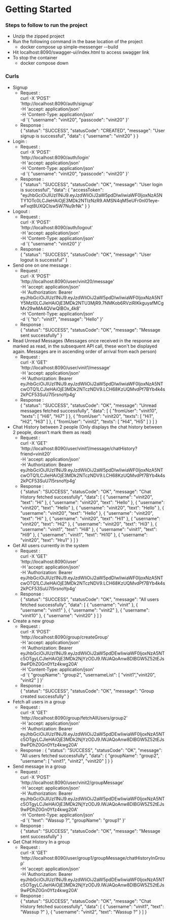 # Getting Started

### Steps to follow to run the project

* Unzip the zipped project
* Run the following command in the base location of the project 
  * docker compose up simple-messenger --build
* Hit localhost:8090/swagger-ui/index.html to access swagger link
* To stop the container
  * docker compose down

### Curls

* Signup
  * Request : \
    curl -X 'POST' \
    'http://localhost:8090/auth/signup' \
    -H 'accept: application/json' \
    -H 'Content-Type: application/json' \
    -d '{
    "username": "vinit20",
    "passcode": "vinit20"
    }'
  * Response : \
    {
    "status": "SUCCESS",
    "statusCode": "CREATED",
    "message": "User signup is successful",
    "data": {
    "username": "vinit20"
    }
    }
* Login : 
  * Request : \
    curl -X 'POST' \
    'http://localhost:8090/auth/login' \
    -H 'accept: application/json' \
    -H 'Content-Type: application/json' \
    -d '{
    "username": "vinit20",
    "passcode": "vinit20"
    }'
  * Response : \
    {
    "status": "SUCCESS",
    "statusCode": "OK",
    "message": "User login is successful",
    "data": {
    "accessToken": "eyJhbGciOiJIUzI1NiJ9.eyJzdWIiOiJ2aW5pdDIwIiwiaWF0IjoxNzA5NTY1OTc0LCJleHAiOjE3MDk2NTIzNzR9.AMSN4qM5eUFr0nl01eye-wFxqt8UXQClsw5W7Nu9rNk"
    }
    }
* Logout : 
  * Request : \
    curl -X 'POST' \
    'http://localhost:8090/auth/logout' \
    -H 'accept: application/json' \
    -H 'Content-Type: application/json' \
    -d '{
    "username": "vinit20"
    }'
  * Response : \
    {
    "status": "SUCCESS",
    "statusCode": "OK",
    "message": "User logout is successful"
    }
* Send one on one message : 
  * Request : \
    curl -X 'POST' \
    'http://localhost:8090/user/vinit20/message' \
    -H 'accept: application/json' \
    -H 'Authorization: Bearer eyJhbGciOiJIUzI1NiJ9.eyJzdWIiOiJ2aW5pdDIwIiwiaWF0IjoxNzA5NTY5MzI0LCJleHAiOjE3MDk2NTU3MjR9.7NMKob6RVziRIKkguyafMCgMv29wMA4QVwQIBOx_4k8' \
    -H 'Content-Type: application/json' \
    -d '{
    "to": "vinit1",
    "message": "Hello"
    }'
  * Response : \
    {
    "status": "SUCCESS",
    "statusCode": "OK",
    "message": "Message sent successfully"
    }
* Read Unread Messages (Messages once received in the response are marked as read, in the subsequent API call, these won't be displayed again. Messages are in ascending order of arrival from each person)
  * Request : \
    curl -X 'GET' \
    'http://localhost:8090/user/vinit1/message' \
    -H 'accept: application/json' \
    -H 'Authorization: Bearer eyJhbGciOiJIUzI1NiJ9.eyJzdWIiOiJ2aW5pdDIwIiwiaWF0IjoxNzA5NTcwOTQ1LCJleHAiOjE3MDk2NTczNDV9.LCH68KzUQMvdPf7BYb4k4s2kPCF53SuU7l5rsnoYp4g'
  * Response : \
    {
    "status": "SUCCESS",
    "statusCode": "OK",
    "message": "Unread messages fetched successfully",
    "data": [
    {
    "fromUser": "vinit10",
    "texts": [
    "Hi6",
    "Hi7"
    ]
    },
    {
    "fromUser": "vinit20",
    "texts": [
    "Hi1",
    "Hi2",
    "Hi3"
    ]
    },
    {
    "fromUser": "vinit2",
    "texts": [
    "Hi4",
    "Hi5"
    ]
    }
    ]
    }
* Chat History between 2 people (Only displays the chat history between 2 people, doesn't mark them as read)
  * Request : \
    curl -X 'GET' \
    'http://localhost:8090/user/vinit1/message/chatHistory?friend=vinit20' \
    -H 'accept: application/json' \
    -H 'Authorization: Bearer eyJhbGciOiJIUzI1NiJ9.eyJzdWIiOiJ2aW5pdDIwIiwiaWF0IjoxNzA5NTcwOTQ1LCJleHAiOjE3MDk2NTczNDV9.LCH68KzUQMvdPf7BYb4k4s2kPCF53SuU7l5rsnoYp4g'
  * Response : \
    {
    "status": "SUCCESS",
    "statusCode": "OK",
    "message": "Chat History fetched successfully",
    "data": [
    {
    "username": "vinit20",
    "text": "Hi"
    },
    {
    "username": "vinit20",
    "text": "Hello"
    },
    {
    "username": "vinit20",
    "text": "Hello"
    },
    {
    "username": "vinit20",
    "text": "Hello"
    },
    {
    "username": "vinit20",
    "text": "Hello"
    },
    {
    "username": "vinit20",
    "text": "Hi"
    },
    {
    "username": "vinit20",
    "text": "Hi1"
    },
    {
    "username": "vinit20",
    "text": "Hi2"
    },
    {
    "username": "vinit20",
    "text": "Hi3"
    },
    {
    "username": "vinit1",
    "text": "Hi8"
    },
    {
    "username": "vinit1",
    "text": "Hi9"
    },
    {
    "username": "vinit1",
    "text": "Hi10"
    },
    {
    "username": "vinit20",
    "text": "Hru1"
    }
    ]
    }
* Get All users currently in the system
  * Request : \
    curl -X 'GET' \
    'http://localhost:8090/user' \
    -H 'accept: application/json' \
    -H 'Authorization: Bearer eyJhbGciOiJIUzI1NiJ9.eyJzdWIiOiJ2aW5pdDIwIiwiaWF0IjoxNzA5NTcwOTQ1LCJleHAiOjE3MDk2NTczNDV9.LCH68KzUQMvdPf7BYb4k4s2kPCF53SuU7l5rsnoYp4g'
  * Response : \
    {
    "status": "SUCCESS",
    "statusCode": "OK",
    "message": "All users fetched successfully",
    "data": [
    {
    "username": "vinit"
    },
    {
    "username": "vinit1"
    },
    {
    "username": "vinit2"
    },
    {
    "username": "vinit10"
    },
    {
    "username": "vinit20"
    }
    ]
    }
* Create a new group
  * Request : \
    curl -X 'POST' \
    'http://localhost:8090/group/createGroup' \
    -H 'accept: application/json' \
    -H 'Authorization: Bearer eyJhbGciOiJIUzI1NiJ9.eyJzdWIiOiJ2aW5pdDEwIiwiaWF0IjoxNzA5NTc5OTgyLCJleHAiOjE3MDk2NjYzODJ9.lWJAQoAnw8DlBGW5Z52tEJs9wPDhZ0Gn0Yfz4kwg20A' \
    -H 'Content-Type: application/json' \
    -d '{
    "groupName": "group2",
    "usernameList": [
    "vinit1","vinit20", "vinit2"
    ]
    }'
  * Response : \
    {
    "status": "SUCCESS",
    "statusCode": "OK",
    "message": "Group created successfully"
    }
* Fetch all users in a group
  * Request : \
    curl -X 'GET' \
    'http://localhost:8090/group/fetchAllUsers/group2' \
    -H 'accept: application/json' \
    -H 'Authorization: Bearer eyJhbGciOiJIUzI1NiJ9.eyJzdWIiOiJ2aW5pdDEwIiwiaWF0IjoxNzA5NTc5OTgyLCJleHAiOjE3MDk2NjYzODJ9.lWJAQoAnw8DlBGW5Z52tEJs9wPDhZ0Gn0Yfz4kwg20A'
  * Response :
    {
    "status": "SUCCESS",
    "statusCode": "OK",
    "message": "All users fetched successfully",
    "data": {
    "groupName": "group2",
    "username": [
    "vinit1",
    "vinit2",
    "vinit20"
    ]
    }
    }
* Send message in a group
  * Request : \
    curl -X 'POST' \
    'http://localhost:8090/user/vinit2/groupMessage' \
    -H 'accept: application/json' \
    -H 'Authorization: Bearer eyJhbGciOiJIUzI1NiJ9.eyJzdWIiOiJ2aW5pdDEwIiwiaWF0IjoxNzA5NTc5OTgyLCJleHAiOjE3MDk2NjYzODJ9.lWJAQoAnw8DlBGW5Z52tEJs9wPDhZ0Gn0Yfz4kwg20A' \
    -H 'Content-Type: application/json' \
    -d '{
    "text": "Wassup ?",
    "groupName": "group1"
    }'
  * Response : \
    {
    "status": "SUCCESS",
    "statusCode": "OK",
    "message": "Message sent successfully"
    }
* Get Chat History In a group
  * Request : \
    curl -X 'GET' \
    'http://localhost:8090/user/group1/groupMessage/chatHistoryInGroup' \
    -H 'accept: application/json' \
    -H 'Authorization: Bearer eyJhbGciOiJIUzI1NiJ9.eyJzdWIiOiJ2aW5pdDEwIiwiaWF0IjoxNzA5NTc5OTgyLCJleHAiOjE3MDk2NjYzODJ9.lWJAQoAnw8DlBGW5Z52tEJs9wPDhZ0Gn0Yfz4kwg20A'
  * Response : \
    {
    "status": "SUCCESS",
    "statusCode": "OK",
    "message": "Chat History fetched successfully",
    "data": [
    {
    "username": "vinit1",
    "text": "Wassup ?"
    },
    {
    "username": "vinit2",
    "text": "Wassup ?"
    }
    ]
    }

      

